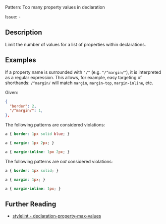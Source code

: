 Pattern: Too many property values in declaration

Issue: -

## Description

Limit the number of values for a list of properties within declarations.

## Examples

If a property name is surrounded with `"/"` (e.g. `"/^margin/"`), it is interpreted as a regular expression. This allows, for example, easy targeting of shorthands: `/^margin/` will match `margin`, `margin-top`, `margin-inline`, etc.

Given:

```json
{
  "border": 2,
  "/^margin/": 1,
},
```

The following patterns are considered violations:

```css
a { border: 1px solid blue; }
```

```css
a { margin: 1px 2px; }
```

```css
a { margin-inline: 1px 2px; }
```

The following patterns are *not* considered violations:

```css
a { border: 1px solid; }
```

```css
a { margin: 1px; }
```

```css
a { margin-inline: 1px; }
```

## Further Reading

* [stylelint - declaration-property-max-values](https://stylelint.io/user-guide/rules/list/declaration-property-max-values)